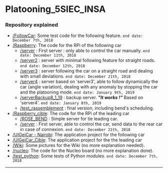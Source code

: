 # Platooning_5SIEC_INSA


### Repository explained
 * [/FollowCar](https://github.com/AssyaB/Platooning_5SIEC_INSA/tree/master/FollowCar): Some test code for the following feature.   `end date: December 7th, 2018`
 * [/Raspberry](https://github.com/AssyaB/Platooning_5SIEC_INSA/tree/master/Raspberry): The code for the RPi of the following car
   * [/server](https://github.com/AssyaB/Platooning_5SIEC_INSA/tree/master/Raspberry/server) : First server : only able to control the car manually.   `end date: December 11th, 2018`
   * [/server2](https://github.com/AssyaB/Platooning_5SIEC_INSA/tree/master/Raspberry/server2) : server with minimal following feature for straight roads.   `end date: December 12th, 2018`
   * [/server3](https://github.com/AssyaB/Platooning_5SIEC_INSA/tree/master/Raspberry/server3) : server following the car on a straight road and dealing with small deviations.   `end date: December 21th, 2018`
   * [/server4](https://github.com/AssyaB/Platooning_5SIEC_INSA/tree/master/Raspberry/server4) : server based on 'server3', able to follow dynamically the car (angle variation), dealing with any anomaly by stopping the car and the platooning mode.   `end date: January 9th, 2019`
   * [/serverBackup8_1_19](https://github.com/AssyaB/Platooning_5SIEC_INSA/tree/master/Raspberry/serverBackup8_1_19) : backup server. ***"It works !"*** Based on 'server4'.   `end date: January 8th, 2019`
   * [/test_rassemblement](https://github.com/AssyaB/Platooning_5SIEC_INSA/tree/master/Raspberry/test_rassemblement) : final version, including bend's scheduling.
 * [/Raspberry_cible](https://github.com/AssyaB/Platooning_5SIEC_INSA/tree/master/Raspberry_cible): The code for the RPi of the leading car
   * [/ROSE_BEND](https://github.com/AssyaB/Platooning_5SIEC_INSA/tree/master/Raspberry_cible/ROSE_BEND) : Simple server for tle leading car.
   * [/server](https://github.com/AssyaB/Platooning_5SIEC_INSA/tree/master/Raspberry_cible/server) : First server, able to control the car, send data to the rear car in case of connexion.   `end date: December 21th, 2018`
 * [/UIGeiCar - Nairobi](https://github.com/AssyaB/Platooning_5SIEC_INSA/tree/master/UIGeiCar%20-%20Nairobi): The application project for the following car
 * [/UIGeiCar_Cible](https://github.com/AssyaB/Platooning_5SIEC_INSA/tree/master/UIGeiCar_Cible): The application project for the the leading car
 * [/Wiki](https://github.com/AssyaB/Platooning_5SIEC_INSA/tree/master/Wiki): Some pictures for the Wiki (no more explanation needed).
 * [/nucleo](https://github.com/AssyaB/Platooning_5SIEC_INSA/tree/master/nucleo): The code for the Nucleo board (no more explanation done).
 * [/test_python](https://github.com/AssyaB/Platooning_5SIEC_INSA/tree/master/test_python): Some tests of Python modules.   `end date: December 7th, 2018`

---
